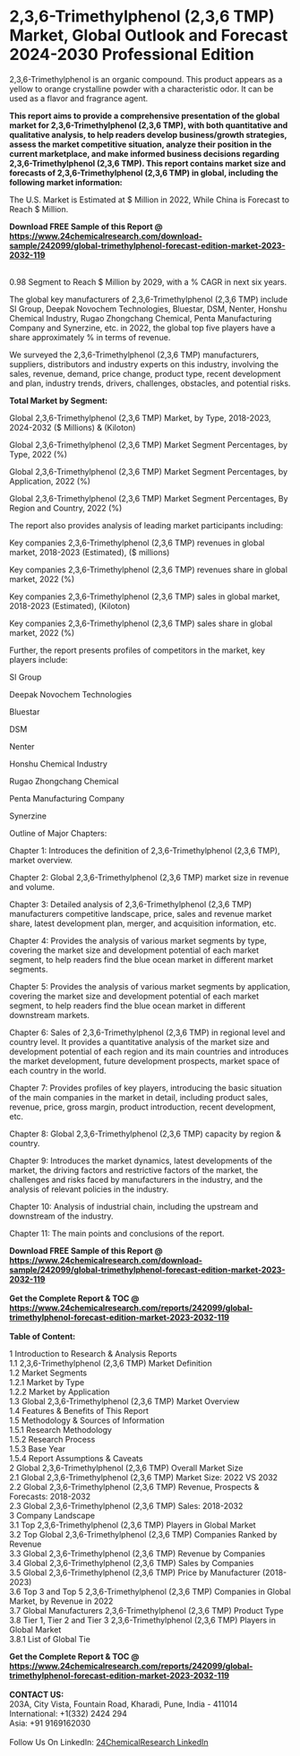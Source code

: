 <h1>2,3,6-Trimethylphenol (2,3,6 TMP) Market, Global Outlook and Forecast 2024-2030 Professional Edition</h1><p>2,3,6-Trimethylphenol is an organic compound. This product appears as a yellow to orange crystalline powder with a characteristic odor. It can be used as a flavor and fragrance agent.</p><p>
<strong>This report aims to provide a comprehensive presentation of the global market for 2,3,6-Trimethylphenol (2,3,6 TMP), with both quantitative and qualitative analysis, to help readers develop business/growth strategies, assess the market competitive situation, analyze their position in the current marketplace, and make informed business decisions regarding 2,3,6-Trimethylphenol (2,3,6 TMP). This report contains market size and forecasts of 2,3,6-Trimethylphenol (2,3,6 TMP) in global, including the following market information:</strong>
</p><p>
The U.S. Market is Estimated at $ Million in 2022, While China is Forecast to Reach $ Million.</p><div><b>Download FREE Sample of this Report @ 
            <a href="https://www.24chemicalresearch.com/download-sample/242099/global-trimethylphenol-forecast-edition-market-2023-2032-119">
            https://www.24chemicalresearch.com/download-sample/242099/global-trimethylphenol-forecast-edition-market-2023-2032-119</a></b></div><br><p>
0.98 Segment to Reach $ Million by 2029, with a % CAGR in next six years.</p><p>
The global key manufacturers of 2,3,6-Trimethylphenol (2,3,6 TMP) include SI Group, Deepak Novochem Technologies, Bluestar, DSM, Nenter, Honshu Chemical Industry, Rugao Zhongchang Chemical, Penta Manufacturing Company and Synerzine, etc. in 2022, the global top five players have a share approximately % in terms of revenue.</p><p>
We surveyed the 2,3,6-Trimethylphenol (2,3,6 TMP) manufacturers, suppliers, distributors and industry experts on this industry, involving the sales, revenue, demand, price change, product type, recent development and plan, industry trends, drivers, challenges, obstacles, and potential risks.</p><p>
<strong>Total Market by Segment:</strong></p><p>
Global 2,3,6-Trimethylphenol (2,3,6 TMP) Market, by Type, 2018-2023, 2024-2032 ($ Millions) &amp; (Kiloton)</p><p>
Global 2,3,6-Trimethylphenol (2,3,6 TMP) Market Segment Percentages, by Type, 2022 (%)</p><p>
</p><p>
Global 2,3,6-Trimethylphenol (2,3,6 TMP) Market Segment Percentages, by Application, 2022 (%)</p><p>
</p><p>
Global 2,3,6-Trimethylphenol (2,3,6 TMP) Market Segment Percentages, By Region and Country, 2022 (%)</p><p>
</p><p>
The report also provides analysis of leading market participants including:</p><p>
Key companies 2,3,6-Trimethylphenol (2,3,6 TMP) revenues in global market, 2018-2023 (Estimated), ($ millions)</p><p>
Key companies 2,3,6-Trimethylphenol (2,3,6 TMP) revenues share in global market, 2022 (%)</p><p>
Key companies 2,3,6-Trimethylphenol (2,3,6 TMP) sales in global market, 2018-2023 (Estimated), (Kiloton)</p><p>
Key companies 2,3,6-Trimethylphenol (2,3,6 TMP) sales share in global market, 2022 (%)</p><p>
Further, the report presents profiles of competitors in the market, key players include:</p><p>
SI Group</p><p>
Deepak Novochem Technologies</p><p>
Bluestar</p><p>
DSM</p><p>
Nenter</p><p>
Honshu Chemical Industry</p><p>
Rugao Zhongchang Chemical</p><p>
Penta Manufacturing Company</p><p>
Synerzine</p><p>
Outline of Major Chapters:</p><p>
Chapter 1: Introduces the definition of 2,3,6-Trimethylphenol (2,3,6 TMP), market overview.</p><p>
Chapter 2: Global 2,3,6-Trimethylphenol (2,3,6 TMP) market size in revenue and volume.</p><p>
Chapter 3: Detailed analysis of 2,3,6-Trimethylphenol (2,3,6 TMP) manufacturers competitive landscape, price, sales and revenue market share, latest development plan, merger, and acquisition information, etc.</p><p>
Chapter 4: Provides the analysis of various market segments by type, covering the market size and development potential of each market segment, to help readers find the blue ocean market in different market segments.</p><p>
Chapter 5: Provides the analysis of various market segments by application, covering the market size and development potential of each market segment, to help readers find the blue ocean market in different downstream markets.</p><p>
Chapter 6: Sales of 2,3,6-Trimethylphenol (2,3,6 TMP) in regional level and country level. It provides a quantitative analysis of the market size and development potential of each region and its main countries and introduces the market development, future development prospects, market space of each country in the world.</p><p>
Chapter 7: Provides profiles of key players, introducing the basic situation of the main companies in the market in detail, including product sales, revenue, price, gross margin, product introduction, recent development, etc.</p><p>
Chapter 8: Global 2,3,6-Trimethylphenol (2,3,6 TMP) capacity by region &amp; country.</p><p>
Chapter 9: Introduces the market dynamics, latest developments of the market, the driving factors and restrictive factors of the market, the challenges and risks faced by manufacturers in the industry, and the analysis of relevant policies in the industry.</p><p>
Chapter 10: Analysis of industrial chain, including the upstream and downstream of the industry.</p><p>
Chapter 11: The main points and conclusions of the report.</p><div><b>Download FREE Sample of this Report @ 
            <a href="https://www.24chemicalresearch.com/download-sample/242099/global-trimethylphenol-forecast-edition-market-2023-2032-119">
            https://www.24chemicalresearch.com/download-sample/242099/global-trimethylphenol-forecast-edition-market-2023-2032-119</a></b></div><br><div><b>Get the Complete Report & TOC @ 
            <a href="https://www.24chemicalresearch.com/reports/242099/global-trimethylphenol-forecast-edition-market-2023-2032-119">
            https://www.24chemicalresearch.com/reports/242099/global-trimethylphenol-forecast-edition-market-2023-2032-119</a></b></div><br>
            <b>Table of Content:</b><p>1 Introduction to Research & Analysis Reports<br />
    1.1 2,3,6-Trimethylphenol (2,3,6 TMP) Market Definition<br />
    1.2 Market Segments<br />
        1.2.1 Market by Type<br />
        1.2.2 Market by Application<br />
    1.3 Global 2,3,6-Trimethylphenol (2,3,6 TMP) Market Overview<br />
    1.4 Features & Benefits of This Report<br />
    1.5 Methodology & Sources of Information<br />
        1.5.1 Research Methodology<br />
        1.5.2 Research Process<br />
        1.5.3 Base Year<br />
        1.5.4 Report Assumptions & Caveats<br />
2 Global 2,3,6-Trimethylphenol (2,3,6 TMP) Overall Market Size<br />
    2.1 Global 2,3,6-Trimethylphenol (2,3,6 TMP) Market Size: 2022 VS 2032<br />
    2.2 Global 2,3,6-Trimethylphenol (2,3,6 TMP) Revenue, Prospects & Forecasts: 2018-2032<br />
    2.3 Global 2,3,6-Trimethylphenol (2,3,6 TMP) Sales: 2018-2032<br />
3 Company Landscape<br />
    3.1 Top 2,3,6-Trimethylphenol (2,3,6 TMP) Players in Global Market<br />
    3.2 Top Global 2,3,6-Trimethylphenol (2,3,6 TMP) Companies Ranked by Revenue<br />
    3.3 Global 2,3,6-Trimethylphenol (2,3,6 TMP) Revenue by Companies<br />
    3.4 Global 2,3,6-Trimethylphenol (2,3,6 TMP) Sales by Companies<br />
    3.5 Global 2,3,6-Trimethylphenol (2,3,6 TMP) Price by Manufacturer (2018-2023)<br />
    3.6 Top 3 and Top 5 2,3,6-Trimethylphenol (2,3,6 TMP) Companies in Global Market, by Revenue in 2022<br />
    3.7 Global Manufacturers 2,3,6-Trimethylphenol (2,3,6 TMP) Product Type<br />
    3.8 Tier 1, Tier 2 and Tier 3 2,3,6-Trimethylphenol (2,3,6 TMP) Players in Global Market<br />
        3.8.1 List of Global Tie</p><div><b>Get the Complete Report & TOC @ 
            <a href="https://www.24chemicalresearch.com/reports/242099/global-trimethylphenol-forecast-edition-market-2023-2032-119">
            https://www.24chemicalresearch.com/reports/242099/global-trimethylphenol-forecast-edition-market-2023-2032-119</a></b></div><br><b>CONTACT US:</b><br>
            203A, City Vista, Fountain Road, Kharadi, Pune, India - 411014<br>
            International: +1(332) 2424 294<br>
            Asia: +91 9169162030 <br><br>
            Follow Us On LinkedIn: <a href="https://www.linkedin.com/company/24chemicalresearch/">24ChemicalResearch LinkedIn</a>